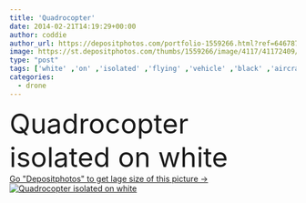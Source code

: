 ```yaml
---
title: 'Quadrocopter'
date: 2014-02-21T14:19:29+00:00
author: coddie
author_url: https://depositphotos.com/portfolio-1559266.html?ref=64678756
image: https://st.depositphotos.com/thumbs/1559266/image/4117/41172409/api_thumb_450.jpg?forcejpeg=true
type: "post"
tags: ['white' ,'on' ,'isolated' ,'flying' ,'vehicle' ,'black' ,'aircraft' ,'aviation' ,'aerial' ,'copter' ,'rotorcraft' ,'rc' ,'vtol' ,'drone' ,'unmanned' ,'uav' ,'multicopter' ,'quadrocopter' ,'quadrotor' ]
categories: 
  - drone
---
```

<div aling="center">
            <font size="60"> Quadrocopter isolated on white</font>   
</div>
<div>
    <a href='https://st.depositphotos.com/thumbs/1559266/image/4117/41172409/api_thumb_450.jpg?forcejpeg=true?ref=64678756' target=_blank > Go "Depositphotos" to get lage size of this picture ->
        <img href='https://st.depositphotos.com/thumbs/1559266/image/4117/41172409/api_thumb_450.jpg?forcejpeg=true?ref=64678756' src='https://st.depositphotos.com/1559266/4117/i/950/depositphotos_41172409-stock-photo-quadrocopter.jpg?forcejpeg=true' alt='Quadrocopter isolated on white' >
    </a>
</div>

